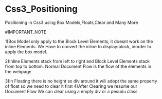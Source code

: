 # Css3_Positioning

Positioning in Css3 using Box Models,Floats,Clear and Many More

#IMPORTANT_NOTE

1)Box Model only apply to the Block Level Elements, it doesnt work on the inline Elements.
 We Have to convert the inline to display:block, inorder to apply the box model.

2)Inline Elements stack from left to right and Block Level Elements stack from top to bottom.
 Normal Document Flow is the flow of the elements in the webpage

3)In Floating there is no height so div around it will adopt the same property of float so we need to clear it first
4)After Clearing we resume our Document Flow
 We can clear using a empty div or a pesudu class